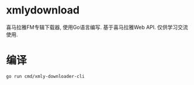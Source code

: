 # xmlydownload
喜马拉雅FM专辑下载器, 使用Go语言编写. 基于喜马拉雅Web API. 仅供学习交流使用.

# 编译
`go run cmd/xmly-downloader-cli`
